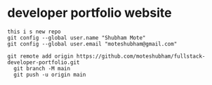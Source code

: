 # developer portfolio website

```console
this i s new repo
git config --global user.name "Shubham Mote"
git config --global user.email "moteshubham@gmail.com"

git remote add origin https://github.com/moteshubham/fullstack-developer-portfolio.git
  git branch -M main
  git push -u origin main

```